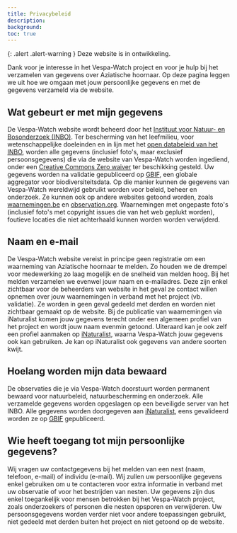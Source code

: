 ```yaml
---
title: Privacybeleid
description:
background:
toc: true
---
```

{: .alert .alert-warning }
Deze website is in ontwikkeling.

Dank voor je interesse in het Vespa-Watch project en voor je hulp bij het verzamelen van gegevens over Aziatische hoornaar. Op deze pagina leggen we uit hoe we omgaan met jouw persoonlijke gegevens en met de gegevens verzameld via de website.

## Wat gebeurt er met mijn gegevens

De Vespa-Watch website wordt beheerd door het [Instituut voor Natuur- en Bosonderzoek (INBO)](https://www.inbo.be). Ter bescherming van het leefmilieu, voor wetenschappelijke doeleinden en in lijn met het [open databeleid van het INBO](https://www.inbo.be/nl/opendatabeleid), worden alle gegevens (inclusief foto's, maar exclusief persoonsgegevens) die via de website van Vespa-Watch worden ingediend, onder een [Creative Commons Zero waiver](https://creativecommons.org/publicdomain/zero/1.0/deed.nl) ter beschikking gesteld. Uw gegevens worden na validatie gepubliceerd op [GBIF](https://www.gbif.org), een globale aggregator voor biodiversiteitsdata. Op die manier kunnen de gegevens van Vespa-Watch wereldwijd gebruikt worden voor beleid, beheer en onderzoek. Ze kunnen ook op andere websites getoond worden, zoals [waarnemingen.be](https://www.waarnemingen.be) en [observation.org](https://www.observation.org). Waarnemingen met ongepaste foto's (inclusief foto's met copyright issues die van het web geplukt worden), foutieve locaties die niet achterhaald kunnen worden worden verwijderd.     

## Naam en e-mail

De Vespa-Watch website vereist in principe geen registratie om een waarneming van Aziatische hoornaar te melden. Zo houden we de drempel voor medewerking zo laag mogelijk en de snelheid van melden hoog. Bij het melden verzamelen we evenwel jouw naam en e-mailadres. Deze zijn enkel zichtbaar voor de beheerders van website in het geval ze contact willen opnemen over jouw waarnemingen in verband met het project (vb. validatie). Ze worden in geen geval gedeeld met derden en worden niet zichtbaar gemaakt op de website. Bij de publicatie van waarnemingen via iNaturalist komen jouw gegevens terecht onder een algemeen profiel van het project en wordt jouw naam evenmin getoond. Uiteraard kan je ook zelf een profiel aanmaken op [iNaturalist](https://www.inaturalist.org/), waarna Vespa-Watch jouw gegevens ook kan gebruiken. Je kan op iNaturalist ook gegevens van andere soorten kwijt.

## Hoelang worden mijn data bewaard

De observaties die je via Vespa-Watch doorstuurt worden permanent bewaard voor natuurbeleid, natuurbescherming en onderzoek. Alle verzamelde gegevens worden opgeslagen op een beveiligde server van het INBO. Alle gegevens worden doorgegeven aan [iNaturalist](https://www.inaturalist.org/), eens gevalideerd worden ze op [GBIF](https://www.gbif.org) gepubliceerd.

## Wie heeft toegang tot mijn persoonlijke gegevens?

Wij vragen uw contactgegevens bij het melden van een nest (naam, telefoon, e-mail) of individu (e-mail). Wij zullen uw persoonlijke gegevens enkel gebruiken om u te contacteren voor extra informatie in verband met uw observatie of voor het bestrijden van nesten. Uw gegevens zijn dus enkel toegankelijk voor mensen betrokken bij het Vespa-Watch project, zoals onderzoekers of personen die nesten opsporen en verwijderen. Uw persoonsgegevens worden verder niet voor andere toepassingen gebruikt, niet gedeeld met derden buiten het project en niet getoond op de website.
